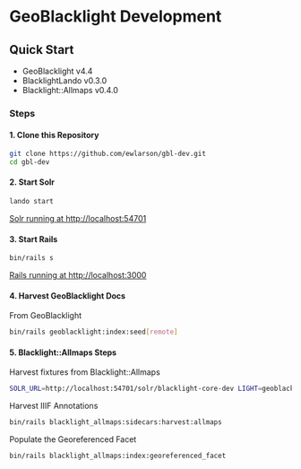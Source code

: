 # GeoBlacklight Development

## Quick Start

* GeoBlacklight v4.4
* BlacklightLando v0.3.0
* Blacklight::Allmaps v0.4.0

### Steps

#### 1. Clone this Repository

```bash
git clone https://github.com/ewlarson/gbl-dev.git
cd gbl-dev
```

#### 2. Start Solr

```bash
lando start
```

[Solr running at http://localhost:54701](http://localhost:54701)

#### 3. Start Rails

```bash
bin/rails s
```

[Rails running at http://localhost:3000](http://localhost:3000)

#### 4. Harvest GeoBlacklight Docs

From GeoBlacklight

```bash
bin/rails geoblacklight:index:seed[remote]
```

#### 5. Blacklight::Allmaps Steps

Harvest fixtures from Blacklight::Allmaps

```bash
SOLR_URL=http://localhost:54701/solr/blacklight-core-dev LIGHT=geoblacklight bin/rails blacklight_allmaps:index:gbl_fixtures
```

Harvest IIIF Annotations

```bash
bin/rails blacklight_allmaps:sidecars:harvest:allmaps
```

Populate the Georeferenced Facet

```bash
bin/rails blacklight_allmaps:index:georeferenced_facet
```


